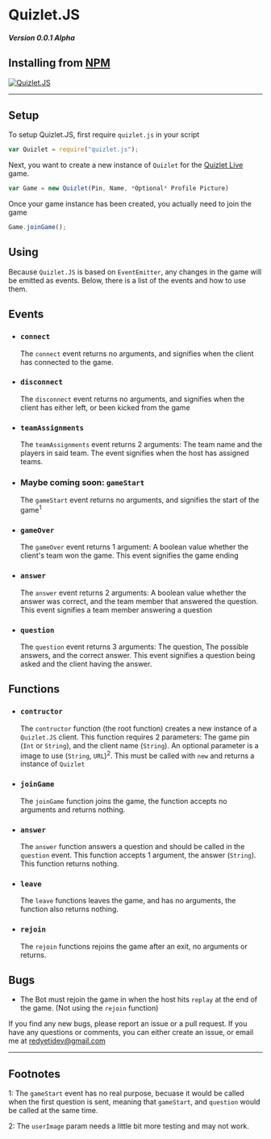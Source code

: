 # Quizlet.JS
##### Version 0.0.1 Alpha


## Installing from [NPM](https://www.npmjs.com/package/quizlet.js)
[![Quizlet.JS](https://nodei.co/npm/quizlet.js.png?mini=true)](https://www.npmjs.com/package/quizlet.js)

---

## Setup

To setup Quizlet.JS, first require `quizlet.js` in your script
```js
var Quizlet = require("quizlet.js");
```
Next, you want to create a new instance of `Quizlet` for the [Quizlet Live](https://quizlet.live) game.
```js
var Game = new Quizlet(Pin, Name, *Optional* Profile Picture)
```

Once your game instance has been created, you actually need to join the game
```js
Game.joinGame();
```

## Using

Because `Quizlet.JS` is based on `EventEmitter`, any changes in the game will be emitted as events. Below, there is a list of the events and how to use them.

## Events

- ### `connect`
    The `connect` event returns no arguments, and signifies when the client has connected to the game.

- ### `disconnect`
    The `disconnect` event returns no arguments, and signifies when the client has either left, or been kicked from the game

- ### `teamAssignments`
    The `teamAssignments` event returns 2 arguments: The team name and the players in said team. The event signifies when the host has assigned teams.

- ### Maybe coming soon: `gameStart`
    The `gameStart` event returns no arguments, and signifies the start of the game<sup><a>1</a></sup>

- ### `gameOver`
    The `gameOver` event returns 1 argument: A boolean value whether the client's team won the game. This event signifies the game ending

- ### `answer`
    The `answer` event returns 2 arguments: A boolean value whether the answer was correct, and the team member that answered the question. This event signifies a team member answering a question

- ### `question`
    The `question` event returns 3 arguments: The question, The possible answers, and the correct answer. This event signifies a question being asked and the client having the answer.

## Functions

- ### `contructor`
    The `contructor` function (the root function) creates a new instance of a `Quizlet.JS` client. This function requires 2 parameters: The game pin (`Int` or `String`), and the client name (`String`). An optional parameter is a image to use (`String`, `URL`)<sup><a>2</a></sup>. This must be called with `new` and returns a instance of `Quizlet`

- ### `joinGame`
    The `joinGame` function joins the game, the function accepts no arguments and returns nothing.

- ### `answer`
    The `answer` function answers a question and should be called in the `question` event. This function accepts 1 argument, the answer (`String`). This function returns nothing.

- ### `leave`
    The `leave` functions leaves the game, and has no arguments, the function also returns nothing.

- ### `rejoin`
    The `rejoin` functions rejoins the game after an exit, no arguments or returns.

## Bugs
- The Bot must rejoin the game in when the host hits `replay` at the end of the game. (Not using the `rejoin` function)

If you find any new bugs, please report an issue or a pull request. If you have any questions or comments, you can either create an issue, or email me at [redyetidev@gmail.com](mailto:redyetidev@gmail.com?subject=Quizlet.JS)


---
## Footnotes
<a>1</a>: The `gameStart` event has no real purpose, becuase it would be called when the first question is sent, meaning that `gameStart`, and `question` would be called at the same time.

<a>2</a>: The `userImage` param needs a little bit more testing and may not work.
